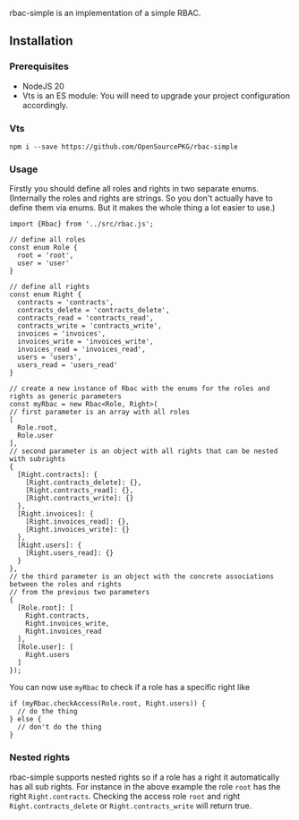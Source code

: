 rbac-simple is an implementation of a simple RBAC.

## Installation

### Prerequisites

- NodeJS 20
- Vts is an ES module: You will need to upgrade your project configuration accordingly.

### Vts

`npm i --save https://github.com/OpenSourcePKG/rbac-simple`

### Usage

Firstly you should define all roles and rights in two separate enums.
(Internally the roles and rights are strings. So you don't actually have to define them
via enums. But it makes the whole thing a lot easier to use.)

````
import {Rbac} from '../src/rbac.js';

// define all roles
const enum Role {
  root = 'root',
  user = 'user'
}

// define all rights
const enum Right {
  contracts = 'contracts',
  contracts_delete = 'contracts_delete',
  contracts_read = 'contracts_read',
  contracts_write = 'contracts_write',
  invoices = 'invoices',
  invoices_write = 'invoices_write',
  invoices_read = 'invoices_read',
  users = 'users',
  users_read = 'users_read'
}

// create a new instance of Rbac with the enums for the roles and rights as generic parameters
const myRbac = new Rbac<Role, Right>(
// first parameter is an array with all roles
[
  Role.root,
  Role.user
],
// second parameter is an object with all rights that can be nested with subrights
{
  [Right.contracts]: {
    [Right.contracts_delete]: {},
    [Right.contracts_read]: {},
    [Right.contracts_write]: {}
  },
  [Right.invoices]: {
    [Right.invoices_read]: {},
    [Right.invoices_write]: {}
  },
  [Right.users]: {
    [Right.users_read]: {}
  }
},
// the third parameter is an object with the concrete associations between the roles and rights
// from the previous two parameters
{
  [Role.root]: [
    Right.contracts,
    Right.invoices_write,
    Right.invoices_read
  ],
  [Role.user]: [
    Right.users
  ]
});
````

You can now use `myRbac` to check if a role has a specific right like
````
if (myRbac.checkAccess(Role.root, Right.users)) {
  // do the thing
} else {
  // don't do the thing
}
````

### Nested rights

rbac-simple supports nested rights so if a role has a right it automatically has all sub rights.
For instance in the above example the role `root` has the right `Right.contracts`. Checking the access
role `root` and right `Right.contracts_delete` or `Right.contracts_write` will return true.